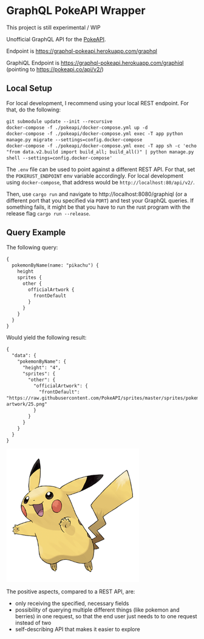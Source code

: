 # GraphQL PokeAPI Wrapper

This project is still experimental / WIP

Unofficial GraphQL API for the [PokeAPI](https://pokeapi.co).

Endpoint is https://graphql-pokeapi.herokuapp.com/graphql

GraphiQL Endpoint is https://graphql-pokeapi.herokuapp.com/graphiql (pointing to https://pokeapi.co/api/v2/)

## Local Setup

For local development, I recommend using your local REST endpoint. For that, do the following:

    git submodule update --init --recursive
    docker-compose -f ./pokeapi/docker-compose.yml up -d
    docker-compose -f ./pokeapi/docker-compose.yml exec -T app python manage.py migrate --settings=config.docker-compose
    docker-compose -f ./pokeapi/docker-compose.yml exec -T app sh -c 'echo "from data.v2.build import build_all; build_all()" | python manage.py shell --settings=config.docker-compose'

The `.env` file can be used to point against a different REST API. For that, set the `POKERUST_ENDPOINT` env variable accordingly. For local development using `docker-compose`, that address would be `http://localhost:80/api/v2/`.

Then, use `cargo run` and navigate to http://localhost:8080/graphiql (or a different port that you specified via `PORT`) and test your GraphQL queries. If something fails, it might be that you have to run the rust program with the release flag `cargo run --release`.

## Query Example

The following query:

    {
      pokemonByName(name: "pikachu") {
        height
        sprites {
          other {
            officialArtwork {
              frontDefault
            }
          }
        }
      }
    }

Would yield the following result:

    {
      "data": {
        "pokemonByName": {
          "height": "4",
          "sprites": {
            "other": {
              "officialArtwork": {
                "frontDefault": "https://raw.githubusercontent.com/PokeAPI/sprites/master/sprites/pokemon/other/official-artwork/25.png"
              }
            }
          }
        }
      }
    }

<img width="350px" height="350px" alt="Pokemon Pikachu" src="https://raw.githubusercontent.com/PokeAPI/sprites/master/sprites/pokemon/other/official-artwork/25.png" />

The positive aspects, compared to a REST API, are:

- only receiving the specified, necessary fields
- possibility of querying multiple different things (like pokemon and berries) in one request, so that the end user just needs to to one request instead of two
- self-describing API that makes it easier to explore
